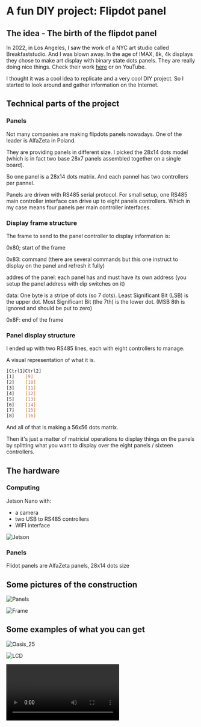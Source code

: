 # A fun DIY project: Flipdot panel

## The idea - The birth of the flipdot panel

In 2022, in Los Angeles, I saw the work of a NYC art studio called Breakfaststudio. And I was blown away. In the age of IMAX, 8k, 4k displays they chose to make art display with binary state dots panels. They are really doing nice things. Check their work [here](https://breakfaststudio.com) or on YouTube.

I thought it was a cool idea to replicate and a very cool DIY project. So I started to look around and gather information on the Internet.

## Technical parts of the project

### Panels

Not many companies are making flipdots panels nowadays. One of the leader is AlfaZeta in Poland.

They are providing panels in different size. I picked the 28x14 dots model (which is in fact two base 28x7 panels assembled together on a single board).

So one panel is a 28x14 dots matrix. And each pannel has two controllers per pannel.

Panels are driven with RS485 serial protocol. For small setup, one RS485 main controller interface can drive up to eight panels controllers. Which in my case means four panels per main controller interfaces.

### Display frame structure

The frame to send to the panel controller to display information is:

0x80; start of the frame

0x83: command (there are several commands but this one instruct to display on the panel and refresh it fully)

addres of the panel: each panel has and must have its own address (you setup the panel address with dip switches on it)

data: One byte is a stripe of dots (so 7 dots). Least Significant Bit (LSB) is the upper dot. Most Significant Bit (the 7th) is the lower dot. (MSB 8th is ignored and should be put to zero)

0x8F: end of the frame

### Panel display structure

I ended up with two RS485 lines, each with eight controllers to manage.

A visual representation of what it is.

```bash
[Ctrl1]Ctrl2]
[1]    [9]
[2]    [10]
[3]    [11]
[4]    [12]
[5]    [13]
[6]    [14]
[7]    [15]
[8]    [16]
```

And all of that is making a 56x56 dots matrix.

Then it's just a matter of matricial operations to display things on the panels by splitting what you want to display over the eight panels / sixteen controllers.

## The hardware

### Computing

Jetson Nano with:
* a camera
* two USB to RS485 controllers
* WIFI interface

![Jetson](project_pics/jetson.jpg)

### Panels

Flidot panels are AlfaZeta panels, 28x14 dots size

## Some pictures of the construction

![Panels](project_pics/panels.jpg)

![Frame](project_pics/mounting.jpg)


## Some examples of what you can get
![Oasis_25](project_pics/oasis.jpg)

![LCD](project_pics/lcd.jpg)

![Hand_move](project_pics/hand_move.mov)